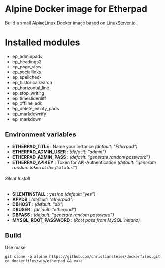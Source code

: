 # Alpine Docker image for Etherpad

Build a small AlpineLinux Docker image based on [LinuxServer.io](https://github.com/linuxserver).

# Installed modules #

- ep_adminpads
- ep_headings2
- ep_page_view
- ep_sociallinks
- ep_spellcheck
- ep_historicalsearch
- ep_horizontal_line
- ep_stop_writing
- ep_timesliderdiff
- ep_offline_edit
- ep_delete_empty_pads
- ep_markdownify
- ep_markdown

## Environment variables

- **ETHERPAD_TITLE** : Name your instance *(default: "Etherpad")*
- **ETHERPAD_ADMIN_USER** : *(default: "admin")*
- **ETHERPAD_ADMIN_PASS** : *(default: "generate random password")*
- **ETHERPAD_APIKEY** : Token for API-Authentication *(default: "generate random token at the first start")*

###### Silent Install ######
- **SILENTINSTALL** : yes/no *(default: "yes")*
- **APPDB** : *(default: "etherpad")*
- **DBHOST** : *(default: "db")*
- **DBUSER** : *(default: "etherpad")*
- **DBPASS** : *(default: "generate random password")*
- **MYSQL_ROOT_PASSWORD** : *(Root pass from MySQL instanz)*

## Build

Use make:

```
git clone -b alpine https://github.com/christiansteier/dockerfiles.git
cd dockerfiles/web/etherpad && make 
